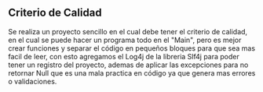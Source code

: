 ## Criterio de Calidad

Se realiza un proyecto sencillo en el cual debe tener el criterio de calidad, en el cual se puede hacer un programa todo en el "Main", pero es mejor crear funciones y separar el código en pequeños bloques para que sea mas facil de leer, con esto agregamos el Log4j de la libreria Slf4j para poder tener un registro del proyecto, ademas de aplicar las excepciones para no retornar Null que es una mala practica en código ya que genera mas errores o validaciones.
